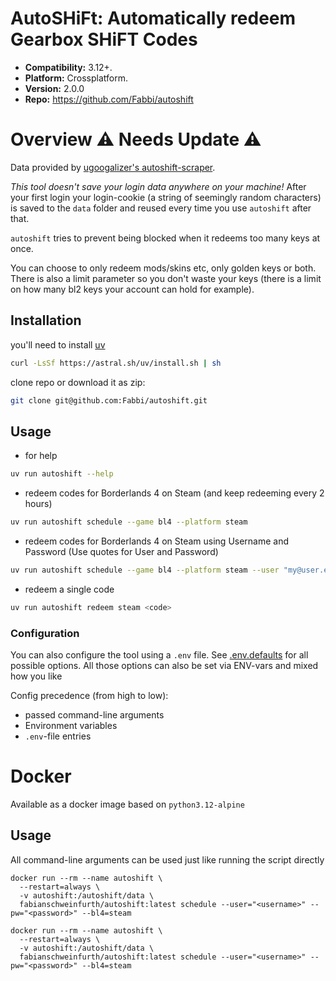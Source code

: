 # AutoSHiFt: Automatically redeem Gearbox SHiFT Codes

- **Compatibility:** 3.12+.
- **Platform:** Crossplatform.
- **Version:** 2.0.0
- **Repo:** https://github.com/Fabbi/autoshift

# Overview ⚠️ Needs Update ⚠️


Data provided by [ugoogalizer's autoshift-scraper](https://github.com/ugoogalizer/autoshift-scraper).

*This tool doesn't save your login data anywhere on your machine!*
After your first login your login-cookie (a string of seemingly random characters) is saved to the `data` folder and reused every time you use `autoshift` after that.

`autoshift` tries to prevent being blocked when it redeems too many keys at once.

You can choose to only redeem mods/skins etc, only golden keys or both. There is also a limit parameter so you don't waste your keys (there is a limit on how many bl2 keys your account can hold for example).

## Installation

you'll need to install [uv](https://docs.astral.sh/uv/getting-started/installation/#installation-methods)

```sh
curl -LsSf https://astral.sh/uv/install.sh | sh
```

clone repo or download it as zip:

```sh
git clone git@github.com:Fabbi/autoshift.git
```


## Usage

- for help
```sh
uv run autoshift --help
```

- redeem codes for Borderlands 4 on Steam (and keep redeeming every 2 hours)
```sh
uv run autoshift schedule --game bl4 --platform steam
```

- redeem codes for Borderlands 4 on Steam using Username and Password (Use quotes for User and Password)
```sh
uv run autoshift schedule --game bl4 --platform steam --user "my@user.edu" --pass "p4ssw0rd!123"
```

- redeem a single code
```sh
uv run autoshift redeem steam <code>
```

### Configuration

You can also configure the tool using a `.env` file. See [.env.defaults](.env.defaults) for all possible options.
All those options can also be set via ENV-vars and mixed how you like

Config precedence (from high to low):
- passed command-line arguments
- Environment variables
- `.env`-file entries


# Docker

Available as a docker image based on `python3.12-alpine`

## Usage

All command-line arguments can be used just like running the script directly

```
docker run --rm --name autoshift \
  --restart=always \
  -v autoshift:/autoshift/data \
  fabianschweinfurth/autoshift:latest schedule --user="<username>" --pw="<password>" --bl4=steam
```

```
docker run --rm --name autoshift \
  --restart=always \
  -v autoshift:/autoshift/data \
  fabianschweinfurth/autoshift:latest schedule --user="<username>" --pw="<password>" --bl4=steam
```
